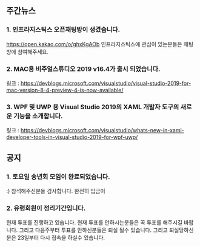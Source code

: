 ## 주간뉴스

### 1. 인프라지스틱스 오픈채팅방이 생겼습니다.
https://open.kakao.com/o/ghxKgAOb 인프라지스틱스에 관심이 있는분들은 채팅방에 참여해주세요.

### 2. MAC용 비주얼스튜디오 2019  v16.4가 출시 되었습니다.
링크 : https://devblogs.microsoft.com/visualstudio/visual-studio-2019-for-mac-version-8-4-preview-4-is-now-available/

### 3. WPF 및 UWP 용 Visual Studio 2019의 XAML 개발자 도구의 새로운 기능을 소개합니다.
링크 : https://devblogs.microsoft.com/visualstudio/whats-new-in-xaml-developer-tools-in-visual-studio-2019-for-wpf-uwp/


## 공지 

### 1. 토요일 송년회 모임이 완료되었습니다.
:) 참석해주신분들 감사합니다. 완전히 입금이

### 2. 유령회원이 정리기간입니다.
현재 투표를 진행하고 있습니다. 현재 투표를 안하시는분들은 꼭 
투표를 해주시길 바랍니다. 그리고 다음주부터 투표를 안하신분들은
퇴실 될수 있습니다. 그리고 퇴실당하신분은 23일부터 다시 접속을
하실수 있습니다.


